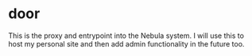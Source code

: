 # door
This is the proxy and entrypoint into the Nebula system. I will use this to host my personal site and then add admin functionality in the future too.

